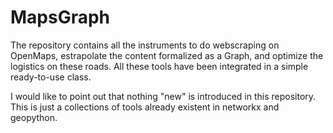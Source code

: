 # MapsGraph
The repository contains all the instruments to do webscraping on OpenMaps, estrapolate the content formalized as a Graph, and optimize the logistics on these roads.
All these tools have been integrated in a simple ready-to-use class.

I would like to point out that nothing "new" is introduced in this repository. This is just a collections of tools already existent in networkx and geopython.
